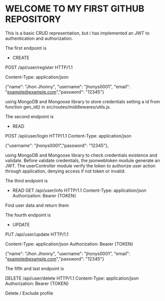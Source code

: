 # WELCOME TO MY FIRST GITHUB REPOSITORY

This is a basic CRUD representation, but i has implemented an JWT to authentication and authorization.

The first endpoint is 
- CREATE

POST /api/user/register HTTP/1.1

Content-Type: application/json

{"name": "Jhon Jhonny", "username": "jhonys0001", "email": "example@example.com","password": "12345"}

using MongoDB and Mongoose library to store credentials setting a id from function gen_id() in src/routes/middlewares/utils.js.

The second endpoint is
- READ

POST /api/user/login HTTP/1.1
Content-Type: application/json

{"username": "jhonys0001","password": "12345"}, 

using MongoDB and Mongoose library to check credentials existence and validate.
Before validate credentials, the jsonwebtoken module generate an JWT.
The userController module verify the token to authorize user action through application, denying access if not token or invalid. 

The third endpoint is
- READ
GET /api/user/info HTTP/1.1
Content-Type: application/json
Authorization: Bearer {TOKEN}

Find user data and return them

The fourth endpoint is
- UPDATE

PUT /api/user/update HTTP/1.1

Content-Type: application/json
Authorization: Bearer {TOKEN}

{"name": "Jhon Jhonny", "username": "jhonys0001", "email": "example@example.com","password": "12345"}

The fifth and last endpoint is

DELETE /api/user/delete HTTP/1.1
Content-Type: application/json
Authorization: Bearer {TOKEN}

Delete / Exclude profile

